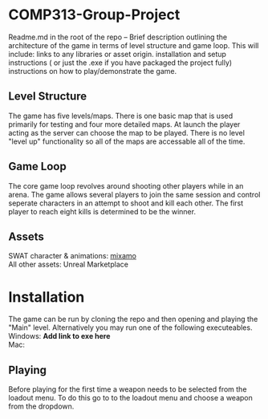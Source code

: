 # COMP313-Group-Project

Readme.md in the root of the repo – Brief description outlining the architecture of the game in terms of level structure and game loop. This will include:
links to any libraries or asset origin.
installation and setup instructions ( or just the .exe if you have packaged the project fully)
instructions on how to play/demonstrate the game.

<h2>Level Structure</h2>
<p>
The game has five levels/maps. There is one basic map that is used primarily for testing and four more detailed maps. At launch the player acting as the server can choose the map to be played. There is no level "level up" functionality so all of the maps are accessable all of the time. 
</p>

<h2>Game Loop</h2>
The core game loop revolves around shooting other players while in an arena. The game allows several players to join the same session and control seperate characters in an attempt to shoot and kill each other. The first player to reach eight kills is determined to be the winner.

<h2>Assets</h2>
SWAT character & animations: <a href src = "https://www.mixamo.com/#/">mixamo</a><br>
All other assets: Unreal Marketplace

<h1>Installation</h1>
The game can be run by cloning the repo and then opening and playing the "Main" level. Alternatively you may run one of the following executeables.<br>
Windows: <strong>Add link to exe here</strong><br>
Mac: 

<h2>Playing</h2>
Before playing for the first time a weapon needs to be selected from the loadout menu. To do this go to to the loadout menu and choose a weapon from the dropdown.
